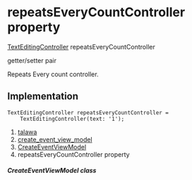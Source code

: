 
<div>

# repeatsEveryCountController property

</div>


[TextEditingController](https://api.flutter.dev/flutter/widgets/TextEditingController-class.html)
repeatsEveryCountController


getter/setter pair




Repeats Every count controller.



## Implementation

``` language-dart
TextEditingController repeatsEveryCountController =
    TextEditingController(text: '1');
```







1.  [talawa](../../index.md)
2.  [create_event_view_model](../../view_model_after_auth_view_models_event_view_models_create_event_view_model/)
3.  [CreateEventViewModel](../../view_model_after_auth_view_models_event_view_models_create_event_view_model/CreateEventViewModel-class.md)
4.  repeatsEveryCountController property

##### CreateEventViewModel class







